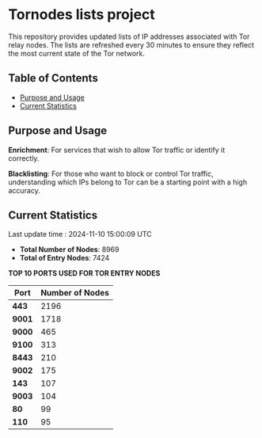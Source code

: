 # Tornodes lists project

This repository provides updated lists of IP addresses associated with Tor relay nodes. The lists are refreshed every 30 minutes to ensure they reflect the most current state of the Tor network.

## Table of Contents

- [Purpose and Usage](#purpose-and-usage)
- [Current Statistics](#current-statistics)


## Purpose and Usage

**Enrichment**: For services that wish to allow Tor traffic or identify it correctly.

**Blacklisting**: For those who want to block or control Tor traffic, understanding which IPs belong to Tor can be a starting point with a high accuracy.

## Current Statistics

Last update time : 2024-11-10 15:00:09 UTC

- **Total Number of Nodes**: 8969
- **Total of Entry Nodes**: 7424

**TOP 10 PORTS USED FOR TOR ENTRY NODES**

| **Port** | **Number of Nodes** |
|------|-----------------|
| **443**   | 2196  |
| **9001**   | 1718  |
| **9000**   | 465  |
| **9100**   | 313  |
| **8443**   | 210  |
| **9002**   | 175  |
| **143**   | 107  |
| **9003**   | 104  |
| **80**   | 99  |
| **110**   | 95  |

